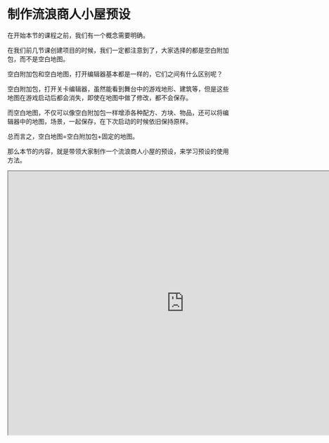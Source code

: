 # 制作流浪商人小屋预设

在开始本节的课程之前，我们有一个概念需要明确。

在我们前几节课创建项目的时候，我们一定都注意到了，大家选择的都是空白附加包，而不是空白地图。

空白附加包和空白地图，打开编辑器基本都是一样的，它们之间有什么区别呢？

空白附加包，打开关卡编辑器，虽然能看到舞台中的游戏地形、建筑等，但是这些地图在游戏启动后都会消失，即使在地图中做了修改，都不会保存。

而空白地图，不仅可以像空白附加包一样增添各种配方、方块、物品，还可以将编辑器中的地图，场景，一起保存，在下次启动的时候依旧保持原样。

总而言之，空白地图=空白附加包+固定的地图。



那么本节的内容，就是带领大家制作一个流浪商人小屋的预设，来学习预设的使用方法。

<iframe src="https://cc.163.com/act/m/daily/iframeplayer/?id=660a29bd42810643550cee8c" width="800" height="600" allow="fullscreen"/>

## 导出资源

在创建地图之前，我们首先将上一章中制作的自定义流浪商人导出，再次利用，避免重复劳动。

打开编辑器，在关卡编辑器的资源管理中，选择**导出**。

勾选行为包下的`实体`、`掉落`、`交易`，资源包下的，`实体资源`、`文本`，点击导出。并保存到一个目录中，可以看到是个.mep结尾的文件。

![](./images/02.png)

## 开始制作小屋预设

然后我们创建一个空白地图，名字可以自由发挥，点击启动编辑，进入编辑器后，我们打开关卡编辑器，将刚刚导出的资源进行导入。

![](./images/01.png)

选择导入自定义资源包，然后选择刚刚保存下来的文件，全选导入。

![](./images/03.png)

然后就可以看到我们在上一章中创建的实体，掉落表，交易表，都成功导入到了地图这个项目中。

![](./images/04.png)

接下来我们创建一个空预设，还是在资源管理中点击新建，常用，空预设。

![](./images/05.png)

名字我们可以任意起，我们这里叫他`House`，点击创建。

![](./images/06.png)

创建完成后，可以看到已经自动打开了预设编辑器，我们在资源管理中找到`素材`文件夹，点击右侧的导入按钮。在文件选择窗口中，选择`hall.mdl`这个素材作为我们的小屋。

![](./images/07.png)

然后在上方工具栏中的添加素材处，选择刚刚导入的`hall.mdl`。就可以看到这个小屋素材出现在了预设编辑器中。

![](./images/08.png)

然后我们继续添加，将自定义流浪商人，作为一个实体零件，加入到这个House预设中。

点击添加零件，选择`EntityBasePart`，在对应的右侧属性窗口，将实体类型改为我们之前编辑的`会自我保护的流浪商人`。

![](./images/09.png)

![](./images/10.png)

如果实体类型中找不到我们自定义编辑的实体，可能是编辑器的BUG，大家可以尝试**保存项目并重启编辑器**，一般都会可以找到。

![](./images/11.png)

可以看到选中这个左侧`实体`后，游戏中所对应的流浪商人实体也被高亮显示了，同时有3个箭头，我们可以将其拖动到房子内，来定义的它的生成位置。

调整完成后其实我们的流浪商人小屋预设已经做好了，但是我们为了它变得更有趣味一些，可以给流浪商人再添加一个床的组件，让它会在晚上在床上休息。

回到关卡编辑器，找到这个会自我保护的商人，编辑它的行为包组件。搜索床，并给它添加。

![](./images/12.png)

配置完成后，就可以在资源管理器中，找到`预设`文件夹，点击，将其中的`House.preset`，也就是我们刚刚编辑完的小屋预设，拖入到游戏中。

![](./images/13.png)

做到这样，我们的流浪商人小屋的预设就已经配置完毕，并且成功地放置在了游戏中。